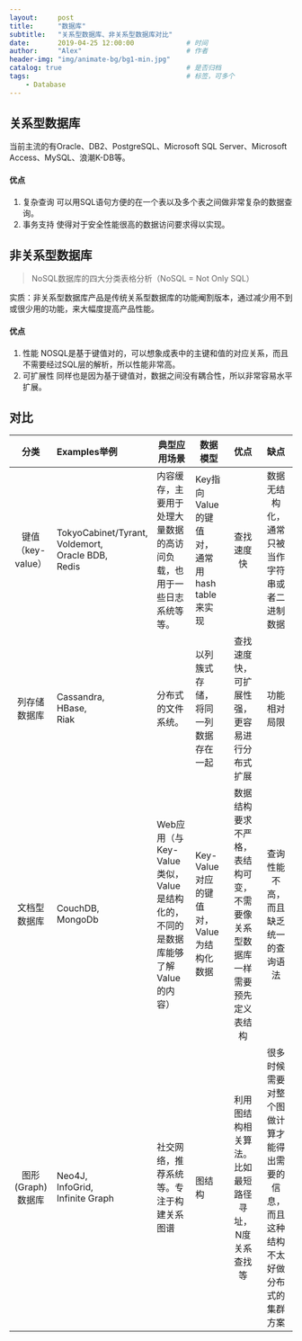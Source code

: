 ```yaml
---
layout:     post         
title:      "数据库"
subtitle:   "关系型数据库、非关系型数据库对比"  
date:       2019-04-25 12:00:00             # 时间
author:     "Alex"                          # 作者
header-img: "img/animate-bg/bg1-min.jpg"
catalog: true                               # 是否归档
tags:                                       # 标签，可多个
    - Database
---
```


## 关系型数据库

当前主流的有Oracle、DB2、PostgreSQL、Microsoft SQL Server、Microsoft Access、MySQL、浪潮K-DB等。

#### 优点

1. 复杂查询
    可以用SQL语句方便的在一个表以及多个表之间做非常复杂的数据查询。
2. 事务支持
    使得对于安全性能很高的数据访问要求得以实现。

## 非关系型数据库

>NoSQL数据库的四大分类表格分析（NoSQL = Not Only SQL）

实质：非关系型数据库产品是传统关系型数据库的功能阉割版本，通过减少用不到或很少用的功能，来大幅度提高产品性能。

#### 优点

1. 性能
    NOSQL是基于键值对的，可以想象成表中的主键和值的对应关系，而且不需要经过SQL层的解析，所以性能非常高。
2. 可扩展性
    同样也是因为基于键值对，数据之间没有耦合性，所以非常容易水平扩展。

## 对比

|分类 | Examples举例 | 典型应用场景 | 数据模型 | 优点 | 缺点|
|:---: | :--- | --- | --- | :---: | :---:|
|键值（key-value）| TokyoCabinet/Tyrant,<br> Voldemort,<br> Oracle BDB,<br> Redis | 内容缓存，主要用于处理大量数据的高访问负载，也用于一些日志系统等等。 | Key指向 Value 的键值对，通常用hash table来实现 | 查找速度快 | 数据无结构化，通常只被当作字符串或者二进制数据|
|列存储数据库 | Cassandra,<br> HBase,<br> Riak | 分布式的文件系统。| 以列簇式存储，将同一列数据存在一起 | 查找速度快，可扩展性强，更容易进行分布式扩展 | 功能相对局限|
|文档型数据库 | CouchDB,<br> MongoDb | Web应用（与Key-Value类似，Value是结构化的，不同的是数据库能够了解Value的内容） | Key-Value对应的键值对，Value为结构化数据 | 数据结构要求不严格，表结构可变，不需要像关系型数据库一样需要预先定义表结构 | 查询性能不高，而且缺乏统一的查询语法|
|图形(Graph)数据库 | Neo4J,<br> InfoGrid,<br> Infinite Graph | 社交网络，推荐系统等。专注于构建关系图谱 | 图结构 | 利用图结构相关算法。比如最短路径寻址，N度关系查找等 | 很多时候需要对整个图做计算才能得出需要的信息，而且这种结构不太好做分布式的集群方案|